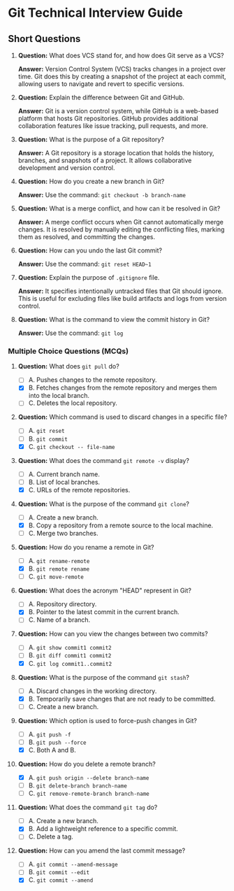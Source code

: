 # Git Technical Interview Guide

## Short Questions

1. **Question:** What does VCS stand for, and how does Git serve as a VCS?

   **Answer:** Version Control System (VCS) tracks changes in a project over time. Git does this by creating a snapshot of the project at each commit, allowing users to navigate and revert to specific versions.

2. **Question:** Explain the difference between Git and GitHub.

   **Answer:** Git is a version control system, while GitHub is a web-based platform that hosts Git repositories. GitHub provides additional collaboration features like issue tracking, pull requests, and more.

3. **Question:** What is the purpose of a Git repository?

   **Answer:** A Git repository is a storage location that holds the history, branches, and snapshots of a project. It allows collaborative development and version control.

4. **Question:** How do you create a new branch in Git?

   **Answer:** Use the command: `git checkout -b branch-name`

5. **Question:** What is a merge conflict, and how can it be resolved in Git?

   **Answer:** A merge conflict occurs when Git cannot automatically merge changes. It is resolved by manually editing the conflicting files, marking them as resolved, and committing the changes.

6. **Question:** How can you undo the last Git commit?

   **Answer:** Use the command: `git reset HEAD~1`

7. **Question:** Explain the purpose of `.gitignore` file.

   **Answer:** It specifies intentionally untracked files that Git should ignore. This is useful for excluding files like build artifacts and logs from version control.

8. **Question:** What is the command to view the commit history in Git?

   **Answer:** Use the command: `git log`

### Multiple Choice Questions (MCQs)

1. **Question:** What does `git pull` do?

   - [ ] A. Pushes changes to the remote repository.
   - [x] B. Fetches changes from the remote repository and merges them into the local branch.
   - [ ] C. Deletes the local repository.

2. **Question:** Which command is used to discard changes in a specific file?

    - [ ] A. `git reset`
    - [ ] B. `git commit`
    - [x] C. `git checkout -- file-name`

3. **Question:** What does the command `git remote -v` display?

    - [ ] A. Current branch name.
    - [ ] B. List of local branches.
    - [x] C. URLs of the remote repositories.

4. **Question:** What is the purpose of the command `git clone`?

    - [ ] A. Create a new branch.
    - [x] B. Copy a repository from a remote source to the local machine.
    - [ ] C. Merge two branches.

5. **Question:** How do you rename a remote in Git?

    - [ ] A. `git rename-remote`
    - [x] B. `git remote rename`
    - [ ] C. `git move-remote`

6. **Question:** What does the acronym "HEAD" represent in Git?

    - [ ] A. Repository directory.
    - [x] B. Pointer to the latest commit in the current branch.
    - [ ] C. Name of a branch.

7. **Question:** How can you view the changes between two commits?

    - [ ] A. `git show commit1 commit2`
    - [ ] B. `git diff commit1 commit2`
    - [x] C. `git log commit1..commit2`

8. **Question:** What is the purpose of the command `git stash`?

    - [ ] A. Discard changes in the working directory.
    - [x] B. Temporarily save changes that are not ready to be committed.
    - [ ] C. Create a new branch.
9. **Question:** Which option is used to force-push changes in Git?

    - [ ] A. `git push -f`
    - [ ] B. `git push --force`
    - [x] C. Both A and B.

10. **Question:** How do you delete a remote branch?

    - [x] A. `git push origin --delete branch-name`
    - [ ] B. `git delete-branch branch-name`
    - [ ] C. `git remove-remote-branch branch-name`

11. **Question:** What does the command `git tag` do?

    - [ ] A. Create a new branch.
    - [x] B. Add a lightweight reference to a specific commit.
    - [ ] C. Delete a tag.

12. **Question:** How can you amend the last commit message?

    - [ ] A. `git commit --amend-message`
    - [ ] B. `git commit --edit`
    - [x] C. `git commit --amend`
